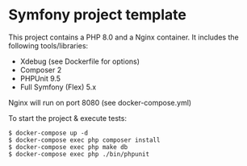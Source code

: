 # Symfony project template

This project contains a PHP 8.0 and a Nginx container.
It includes the following tools/libraries:
* Xdebug (see Dockerfile for options)
* Composer 2
* PHPUnit 9.5
* Full Symfony (Flex) 5.x

Nginx will run on port 8080 (see docker-compose.yml)

To start the project & execute tests:
```shell
$ docker-compose up -d
$ docker-compose exec php composer install
$ docker-compose exec php make db
$ docker-compose exec php ./bin/phpunit
```
